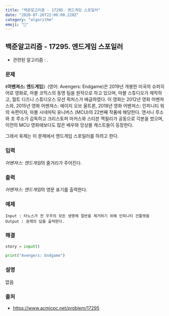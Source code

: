```yaml
---
title: "백준알고리즘 - 17295. 엔드게임 스포일러"
date: "2020-07-26T22:06:00.220Z"
category: "algorithm"
emoji: "🔦"
---
```


## 백준알고리즘 - 17295. 엔드게임 스포일러

- 관련된 알고리즘 : .

### 문제

《**어벤져스: 엔드게임**》(영어: Avengers: Endgame)은 2019년 개봉한 미국의 슈퍼히어로 영화로, 마블 코믹스의 동명 팀을 원작으로 하고 있으며, 마블 스튜디오가 제작하고, 월트 디즈니 스튜디오스 모션 픽처스가 배급하였다. 이 영화는 2012년 영화 어벤져스와, 2015년 영화 어벤져스: 에이지 오브 울트론, 2018년 영화 어벤져스: 인피니티 워의 속편이자, 마블 시네마틱 유니버스 (MCU)의 22번째 작품에 해당한다. 앤서니 루소와 조 루소가 감독하고 크리스토퍼 마커스와 스티븐 맥필리가 공동으로 각본을 썼으며, 이전의 MCU 영화에보다도 많은 배우와 앙상블 캐스트들이 등장한다.

그래서 욱제는 이 문제에서 엔드게임 스포일러를 하려고 한다.

### 입력

*어벤져스: 엔드게임*의 줄거리가 주어진다.

### 출력

*어벤져스: 엔드게임*의 영문 표기를 출력한다.

### 예제

```
Input : 타노스가 전 우주의 모든 생명체 절반을 제거하기 위해 인피니티 건틀렛을
Output : 문제의 답을 출력한다.
```

### 해결

```python
story = input()

print("Avengers: Endgame")
```

### 설명

없음

### 출처

- https://www.acmicpc.net/problem/17295

